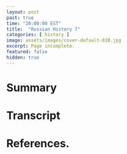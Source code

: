 ```yaml
---
layout: post
past: true
time: "20:00:00 EST"
title:  "Russian History 7"
categories: [ history ]
image: assets/images/cover-default-01B.jpg
excerpt: Page incomplete.
featured: false
hidden: true
---
```


<!-- # Title brainstorm

 -->

<!-- # Exerpt

-->

# Summary

# Transcript

# References.
